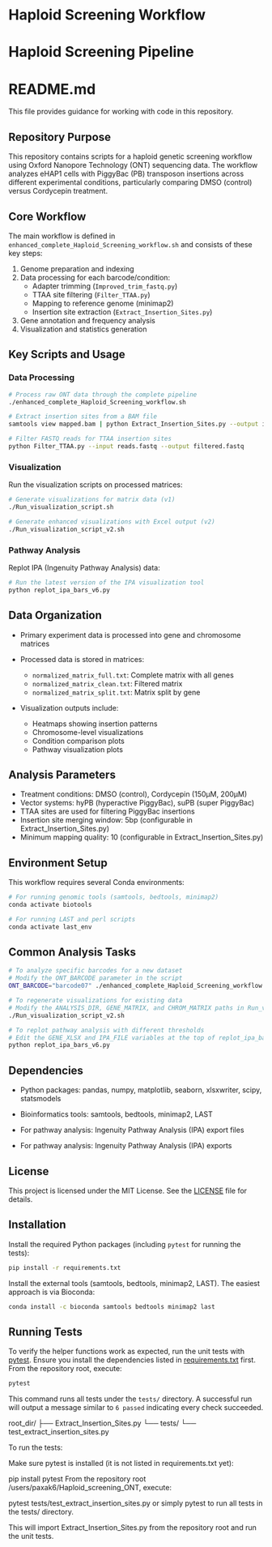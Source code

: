 # Haploid Screening Workflow



# Haploid Screening Pipeline

# README.md


This file provides guidance for working with code in this repository.

## Repository Purpose

This repository contains scripts for a haploid genetic screening workflow using Oxford Nanopore Technology (ONT) sequencing data. The workflow analyzes eHAP1 cells with PiggyBac (PB) transposon insertions across different experimental conditions, particularly comparing DMSO (control) versus Cordycepin treatment.

## Core Workflow

The main workflow is defined in `enhanced_complete_Haploid_Screening_workflow.sh` and consists of these key steps:

1. Genome preparation and indexing
2. Data processing for each barcode/condition:
   - Adapter trimming (`Improved_trim_fastq.py`)
   - TTAA site filtering (`Filter_TTAA.py`)
   - Mapping to reference genome (minimap2)
   - Insertion site extraction (`Extract_Insertion_Sites.py`)
3. Gene annotation and frequency analysis
4. Visualization and statistics generation

## Key Scripts and Usage

### Data Processing

```bash
# Process raw ONT data through the complete pipeline
./enhanced_complete_Haploid_Screening_workflow.sh
```

```bash
# Extract insertion sites from a BAM file
samtools view mapped.bam | python Extract_Insertion_Sites.py --output insertion_sites.bed
```

```bash
# Filter FASTQ reads for TTAA insertion sites
python Filter_TTAA.py --input reads.fastq --output filtered.fastq
```

### Visualization

Run the visualization scripts on processed matrices:

```bash
# Generate visualizations for matrix data (v1)
./Run_visualization_script.sh

# Generate enhanced visualizations with Excel output (v2)
./Run_visualization_script_v2.sh
```

### Pathway Analysis

Replot IPA (Ingenuity Pathway Analysis) data:

```bash
# Run the latest version of the IPA visualization tool
python replot_ipa_bars_v6.py
```

## Data Organization

- Primary experiment data is processed into gene and chromosome matrices
- Processed data is stored in matrices:
  - `normalized_matrix_full.txt`: Complete matrix with all genes
  - `normalized_matrix_clean.txt`: Filtered matrix
  - `normalized_matrix_split.txt`: Matrix split by gene

- Visualization outputs include:
  - Heatmaps showing insertion patterns
  - Chromosome-level visualizations
  - Condition comparison plots
  - Pathway visualization plots

## Analysis Parameters

- Treatment conditions: DMSO (control), Cordycepin (150µM, 200µM)
- Vector systems: hyPB (hyperactive PiggyBac), suPB (super PiggyBac)
- TTAA sites are used for filtering PiggyBac insertions
- Insertion site merging window: 5bp (configurable in Extract_Insertion_Sites.py)
- Minimum mapping quality: 10 (configurable in Extract_Insertion_Sites.py)

## Environment Setup

This workflow requires several Conda environments:

```bash
# For running genomic tools (samtools, bedtools, minimap2)
conda activate biotools

# For running LAST and perl scripts
conda activate last_env
```

## Common Analysis Tasks

```bash
# To analyze specific barcodes for a new dataset
# Modify the ONT_BARCODE parameter in the script
ONT_BARCODE="barcode07" ./enhanced_complete_Haploid_Screening_workflow.sh

# To regenerate visualizations for existing data
# Modify the ANALYSIS_DIR, GENE_MATRIX, and CHROM_MATRIX paths in Run_visualization_script_v2.sh
./Run_visualization_script_v2.sh

# To replot pathway analysis with different thresholds
# Edit the GENE_XLSX and IPA_FILE variables at the top of replot_ipa_bars_v6.py
python replot_ipa_bars_v6.py
```

## Dependencies

- Python packages: pandas, numpy, matplotlib, seaborn, xlsxwriter, scipy, statsmodels
- Bioinformatics tools: samtools, bedtools, minimap2, LAST

- For pathway analysis: Ingenuity Pathway Analysis (IPA) export files

- For pathway analysis: Ingenuity Pathway Analysis (IPA) exports

## License

This project is licensed under the MIT License. See the [LICENSE](LICENSE) file for details.



## Installation

Install the required Python packages (including `pytest` for running the tests):

```bash
pip install -r requirements.txt
```

Install the external tools (samtools, bedtools, minimap2, LAST). The easiest
approach is via Bioconda:

```bash
conda install -c bioconda samtools bedtools minimap2 last
```


## Running Tests


To verify the helper functions work as expected, run the unit tests with [pytest](https://docs.pytest.org/). Ensure you install the dependencies listed in [requirements.txt](requirements.txt) first. From the repository root, execute:

```bash
pytest
```

This command runs all tests under the `tests/` directory. A successful run will output a message similar to `6 passed` indicating every check succeeded.


root_dir/
├── Extract_Insertion_Sites.py
└── tests/
    └── test_extract_insertion_sites.py


To run the tests:

Make sure pytest is installed (it is not listed in requirements.txt yet):

pip install pytest
From the repository root /users/paxak6/Haploid_screening_ONT, execute:

pytest tests/test_extract_insertion_sites.py
or simply pytest to run all tests in the tests/ directory.

This will import Extract_Insertion_Sites.py from the repository root and run the unit tests.



